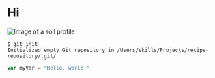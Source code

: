 # Hi
![Image of a soil profile](https://landarchconcepts.wordpress.com/wp-content/uploads/2019/11/haven2.jpg)

```
$ git init
Initialized empty Git repository in /Users/skills/Projects/recipe-repository/.git/
```

``` javascript
var myVar = "Hello, world!";
```
